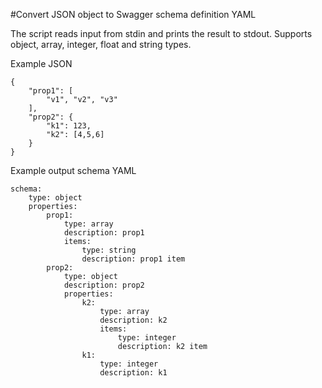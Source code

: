 #Convert JSON object to Swagger schema definition YAML

The script reads input from stdin and prints the result to stdout.
Supports object, array, integer, float and string types.

Example JSON
```
{
    "prop1": [
        "v1", "v2", "v3"
    ],
    "prop2": {
        "k1": 123,
        "k2": [4,5,6]
    }    
} 
```

Example output schema YAML
```
schema:
    type: object
    properties:
        prop1:
            type: array
            description: prop1
            items:
                type: string
                description: prop1 item
        prop2:
            type: object
            description: prop2
            properties:
                k2:
                    type: array
                    description: k2
                    items:
                        type: integer
                        description: k2 item
                k1:
                    type: integer
                    description: k1
```

